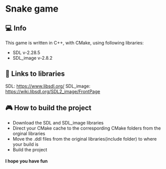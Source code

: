# Snake game
## :computer: Info
This game is written in C++, with CMake, using following libraries:<br>
- SDL       v-2.28.5
- SDL_image v-2.8.2

## :page_facing_up: Links to libraries
SDL: https://www.libsdl.org/
SDL_image: https://wiki.libsdl.org/SDL2_image/FrontPage

## :video_game: How to build the project
- Download the SDL and SDL_image libraries
- Direct your CMake cache to the correspording CMake folders from the orginal libraries
- Move the .ddl files from the original libraries(include folder) to where your build is
- Build the project

#### I hope you have fun